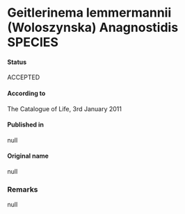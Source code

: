 Geitlerinema lemmermannii (Woloszynska) Anagnostidis SPECIES
=======

#### Status
ACCEPTED

#### According to
The Catalogue of Life, 3rd January 2011

#### Published in
null

#### Original name
null

### Remarks
null